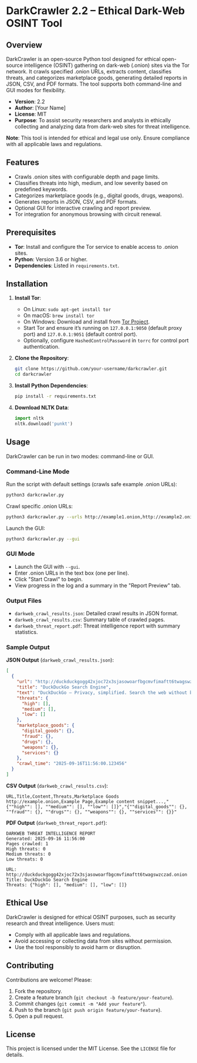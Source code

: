 # DarkCrawler 2.2 – Ethical Dark-Web OSINT Tool

## Overview
DarkCrawler is an open-source Python tool designed for ethical open-source intelligence (OSINT) gathering on dark-web (.onion) sites via the Tor network. It crawls specified .onion URLs, extracts content, classifies threats, and categorizes marketplace goods, generating detailed reports in JSON, CSV, and PDF formats. The tool supports both command-line and GUI modes for flexibility.

- **Version**: 2.2
- **Author**: [Your Name]
- **License**: MIT
- **Purpose**: To assist security researchers and analysts in ethically collecting and analyzing data from dark-web sites for threat intelligence.

**Note**: This tool is intended for ethical and legal use only. Ensure compliance with all applicable laws and regulations.

## Features
- Crawls .onion sites with configurable depth and page limits.
- Classifies threats into high, medium, and low severity based on predefined keywords.
- Categorizes marketplace goods (e.g., digital goods, drugs, weapons).
- Generates reports in JSON, CSV, and PDF formats.
- Optional GUI for interactive crawling and report preview.
- Tor integration for anonymous browsing with circuit renewal.

## Prerequisites
- **Tor**: Install and configure the Tor service to enable access to .onion sites.
- **Python**: Version 3.6 or higher.
- **Dependencies**: Listed in `requirements.txt`.

## Installation
1. **Install Tor**:
   - On Linux: `sudo apt-get install tor`
   - On macOS: `brew install tor`
   - On Windows: Download and install from [Tor Project](https://www.torproject.org/download/).
   - Start Tor and ensure it’s running on `127.0.0.1:9050` (default proxy port) and `127.0.0.1:9051` (default control port).
   - Optionally, configure `HashedControlPassword` in `torrc` for control port authentication.

2. **Clone the Repository**:
   ```bash
   git clone https://github.com/your-username/darkcrawler.git
   cd darkcrawler
   ```

3. **Install Python Dependencies**:
   ```bash
   pip install -r requirements.txt
   ```

4. **Download NLTK Data**:
   ```python
   import nltk
   nltk.download('punkt')
   ```

## Usage
DarkCrawler can be run in two modes: command-line or GUI.

### Command-Line Mode
Run the script with default settings (crawls safe example .onion URLs):
```bash
python3 darkcrawler.py
```

Crawl specific .onion URLs:
```bash
python3 darkcrawler.py --urls http://example1.onion,http://example2.onion
```

Launch the GUI:
```bash
python3 darkcrawler.py --gui
```

### GUI Mode
- Launch the GUI with `--gui`.
- Enter .onion URLs in the text box (one per line).
- Click "Start Crawl" to begin.
- View progress in the log and a summary in the "Report Preview" tab.

### Output Files
- `darkweb_crawl_results.json`: Detailed crawl results in JSON format.
- `darkweb_crawl_results.csv`: Summary table of crawled pages.
- `darkweb_threat_report.pdf`: Threat intelligence report with summary statistics.

### Sample Output
**JSON Output** (`darkweb_crawl_results.json`):
```json
[
  {
    "url": "http://duckduckgogg42xjoc72x3sjasowoarfbgcmvfimaftt6twagswzczad.onion",
    "title": "DuckDuckGo Search Engine",
    "text": "DuckDuckGo — Privacy, simplified. Search the web without being tracked...",
    "threats": {
      "high": [],
      "medium": [],
      "low": []
    },
    "marketplace_goods": {
      "digital_goods": {},
      "fraud": {},
      "drugs": {},
      "weapons": {},
      "services": {}
    },
    "crawl_time": "2025-09-16T11:56:00.123456"
  }
]
```

**CSV Output** (`darkweb_crawl_results.csv`):
```csv
URL,Title,Content,Threats,Marketplace Goods
http://example.onion,Example Page,Example content snippet...,"{""high"": [], ""medium"": [], ""low"": []}","{""digital_goods"": {}, ""fraud"": {}, ""drugs"": {}, ""weapons"": {}, ""services"": {}}"
```

**PDF Output** (`darkweb_threat_report.pdf`):
```
DARKWEB THREAT INTELLIGENCE REPORT
Generated: 2025-09-16 11:56:00
Pages crawled: 1
High threats: 0
Medium threats: 0
Low threats: 0

URL: http://duckduckgogg42xjoc72x3sjasowoarfbgcmvfimaftt6twagswzczad.onion
Title: DuckDuckGo Search Engine
Threats: {"high": [], "medium": [], "low": []}
```

## Ethical Use
DarkCrawler is designed for ethical OSINT purposes, such as security research and threat intelligence. Users must:
- Comply with all applicable laws and regulations.
- Avoid accessing or collecting data from sites without permission.
- Use the tool responsibly to avoid harm or disruption.

## Contributing
Contributions are welcome! Please:
1. Fork the repository.
2. Create a feature branch (`git checkout -b feature/your-feature`).
3. Commit changes (`git commit -m "Add your feature"`).
4. Push to the branch (`git push origin feature/your-feature`).
5. Open a pull request.

## License
This project is licensed under the MIT License. See the `LICENSE` file for details.